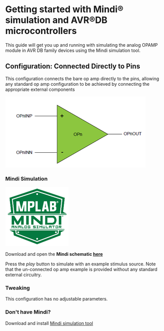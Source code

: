 # Getting started with Mindi® simulation and AVR®DB microcontrollers
This guide will get you up and running with simulating the analog OPAMP module in AVR DB family devices using the Mindi simulation tool.
## Configuration: Connected Directly to Pins
This configuration connects the bare op amp directly to the pins, allowing any standard op amp configuration to be achieved by connecting the appropriate external components

![Op-Amp](images/configuration.png)

### Mindi Simulation
![Mindi](images/mplab-mindi-analog-simulator.png)

Download and open the **Mindi schematic [here](schematics/)**

Press the _play_ button to simulate with an example stimulus source. Note that the un-connected op amp example is provided without any standard external circuitry. 

### Tweaking
This configuration has no adjustable parameters.

### Don't have Mindi?
Download and install [Mindi simulation tool](https://www.microchip.com/mplab/mplab-mindi)
